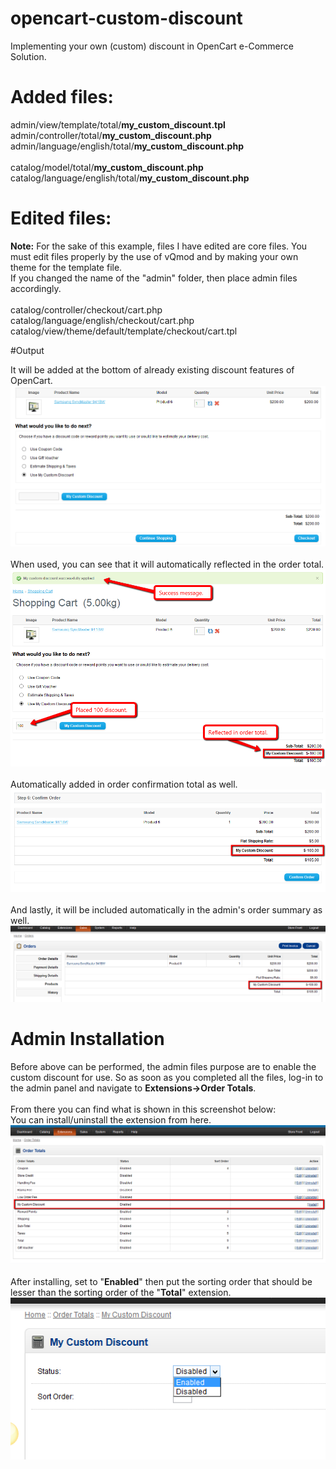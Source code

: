 # opencart-custom-discount
Implementing your own (custom) discount in OpenCart e-Commerce Solution.

# Added files:

admin/view/template/total/<b>my_custom_discount.tpl</b><br />
admin/controller/total/<b>my_custom_discount.php</b><br />
admin/language/english/total/<b>my_custom_discount.php</b><br />
<br />
catalog/model/total/<b>my_custom_discount.php</b><br />
catalog/language/english/total/<b>my_custom_discount.php</b>

# Edited files:
<b>Note:</b> For the sake of this example, files I have edited are core files.
You must edit files properly by the use of vQmod and by making your own theme for the template file.
<br />
If you changed the name of the "admin" folder, then place admin files accordingly.
<br /><br />
catalog/controller/checkout/cart.php<br />
catalog/language/english/checkout/cart.php<br />
catalog/view/theme/default/template/checkout/cart.tpl

#Output

It will be added at the bottom of already existing discount features of OpenCart.<br />
![alt text](screenshots/opencart-custom-discount-01.png "Included in checkout screen")
<br />
<br />
When used, you can see that it will automatically reflected in the order total.
<br />
![alt text](screenshots/opencart-custom-discount-02.png "Included in order total")
<br />
<br />
Automatically added in order confirmation total as well.
<br />
![alt text](screenshots/opencart-custom-discount-03.png "Included in order confirmation total")
<br />
<br />
And lastly, it will be included automatically in the admin's order summary as well.
<br />
![alt text](screenshots/opencart-custom-discount-04.png "Included in admin order summary")

# Admin Installation

Before above can be performed, the admin files purpose are to enable the custom discount for use.
So as soon as you completed all the files, log-in to the admin panel and navigate to <b>Extensions->Order Totals</b>.
<br /><br />
From there you can find what is shown in this screenshot below:
<br />
You can install/uninstall the extension from here.
<br />
![alt text](screenshots/admin-opencart-custom-discount-01.png "Installation")
<br /><br />
After installing, set to "<b>Enabled</b>" then put the sorting order that should be lesser than the sorting order of the "<b>Total</b>" extension.
<br />
![alt text](screenshots/admin-opencart-custom-discount-02.png "Configuration")